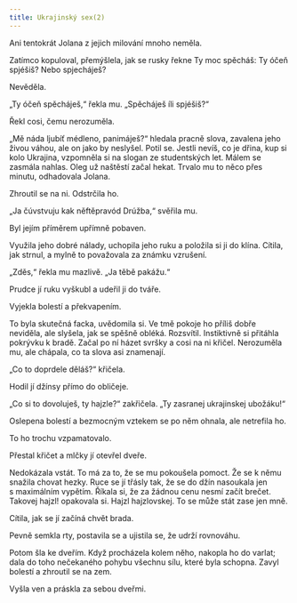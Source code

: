 ```yaml
---
title: Ukrajinský sex(2)
---
```


Ani tentokrát Jolana z jejich milování mnoho neměla.

  

Zatímco kopuloval, přemýšlela, jak se rusky řekne Ty moc spěcháš: Ty óčeň spjéšiš? Nebo spjecháješ?

Nevěděla.

„Ty óčeň spěcháješ,“ řekla mu. „Spěcháješ íli spjéšiš?“

Řekl cosi, čemu nerozuměla.

„Mě náda ljubíť médleno, panimáješ?“ hledala pracně slova, zavalena jeho živou váhou, ale on jako by neslyšel. Potil se. Jestli nevíš, co je dřina, kup si kolo Ukrajina, vzpomněla si na slogan ze studentských let. Málem se zasmála nahlas. Oleg už naštěstí začal hekat. Trvalo mu to něco přes minutu, odhadovala Jolana.

Zhroutil se na ni. Odstrčila ho.

„Ja čúvstvuju kak něftěpravód Drúžba,“ svěřila mu.

Byl jejím příměrem upřímně pobaven.

Využila jeho dobré nálady, uchopila jeho ruku a položila si ji do klína. Cítila, jak strnul, a mylně to považovala za známku vzrušení.

„Zděs,“ řekla mu mazlivě. „Ja těbě pakážu.“

Prudce jí ruku vyškubl a udeřil ji do tváře.

Vyjekla bolestí a překvapením.

To byla skutečná facka, uvědomila si. Ve tmě pokoje ho příliš dobře neviděla, ale slyšela, jak se spěšně obléká. Rozsvítil. Instiktivně si přitáhla pokrývku k bradě. Začal po ní házet svršky a cosi na ni křičel. Nerozuměla mu, ale chápala, co ta slova asi znamenají.

„Co to doprdele děláš?“ křičela.

Hodil jí džínsy přímo do obličeje.

„Co si to dovoluješ, ty hajzle?“ zakřičela. „Ty zasranej ukrajinskej ubožáku!“

Oslepena bolestí a bezmocným vztekem se po něm ohnala, ale netrefila ho.

To ho trochu vzpamatovalo.

Přestal křičet a mlčky jí otevřel dveře.

Nedokázala vstát. To má za to, že se mu pokoušela pomoct. Že se k němu snažila chovat hezky. Ruce se jí třásly tak, že se do džín nasoukala jen s maximálním vypětím. Říkala si, že za žádnou cenu nesmí začít brečet. Takovej hajzl! opakovala si. Hajzl hajzlovskej. To se může stát zase jen mně.

Cítila, jak se jí začíná chvět brada.

Pevně semkla rty, postavila se a ujistila se, že udrží rovnováhu.

Potom šla ke dveřím. Když procházela kolem něho, nakopla ho do varlat; dala do toho nečekaného pohybu všechnu sílu, které byla schopna. Zavyl bolestí a zhroutil se na zem.

Vyšla ven a práskla za sebou dveřmi.
